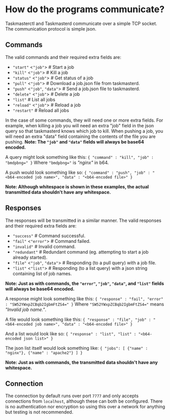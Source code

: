 # How do the programs communicate?
Taskmasterctl and Taskmasterd communicate over a simple TCP socket.
The communication protocol is simple json.

## Commands
The valid commands and their required extra fields are:

 - `"start"`	<`"job"`>			# Start a job 
 - `"kill"`		<`"job"`>			# Kill a job 
 - `"status"`	<`"job"`>			# Get status of a job 
 - `"pull"`		<`"job"`>			# Download a job.json file from taskmasterd. 
 - `"push"`		<`"job"`, `"data"`>	# Send a job.json file to taskmasterd. 
 - `"delete"`	<`"job"`>			# Delete a job 
 - `"list"`							# List all jobs
 - `"reload"`	<`"job"`>			# Reload a job 
 - `"restart"`						# Reload all jobs

In the case of some commands, they will need one or more extra fields.
For example, when killing a job you will need an extra "job" field in the json query so that taskmasterd knows which job to kill.
When pushing a job, you will need an extra "data" field containing the contents of the file you are pushing.
**Note: The `"job"` and `"data"` fields will always be base64 encoded.**

A query might look something like this:
`{
	"command" : "kill",
	"job" : "bmdpbng="
}`
Where `"bmdpbng="` is _"nginx"_ in b64.

A push would look something like so:
`{
	"command" : "push",
	"job" : "<b64-encoded job name>",
	"data" : "<b64-encoded file>"
}`

**Note: Although whitespace is shown in these examples, the actual transmitted data shouldn't have any whitespace.**

## Responses
The responses will be transmitted in a similar manner. The valid responses and their required extra fields are:
 - `"success"`							# Command successful.
 - `"fail"`			<`"error"`>			# Command failed.
 - `"invalid"`							# Invalid command.
 - `"redundant"`						# Redundant command (eg. attempting to start a job already started).
 - `"file"`			<`"job"`, `"data"`>	# Responding (to a pull query) with a job file.
 - `"list"`			<`"list"`>			# Responding (to a list query) with a json string containing list of job names.

**Note: Just as with commands, the `"error"`, `"job"`,  `"data"`, and `"list"` fields will always be base64 encoded.**

A response might look something like this:
`{
	"response" : "fail",
	"error" : "SW52YWxpZCBqb2IgbmFtZS4="
}`
Where `"SW52YWxpZCBqb2IgbmFtZS4="` means _"Invalid job name."_.

A file would look something like this:
`{
	"response" : "file",
	"job" : "<b64-encoded job name>",
	"data" : "<b64-encoded file>"
}`

And a list would look like so:
`{
	"response" : "list",
	"list" : "<b64-encoded json list>"
}`

The json list itself would look something like:
`{
	"jobs":
	[
		{"name" : "nginx"},
		{"name" : "apache2"}
	]
}`

**Note: Just as with commands, the transmitted data shouldn't have any whitespace.**

## Connection
The connection by default runs over port `7777` and only accepts connections from `localhost`, although these can both be configured. There is no authentication nor encryption so using this over a network for anything but testing is not recommended. 
